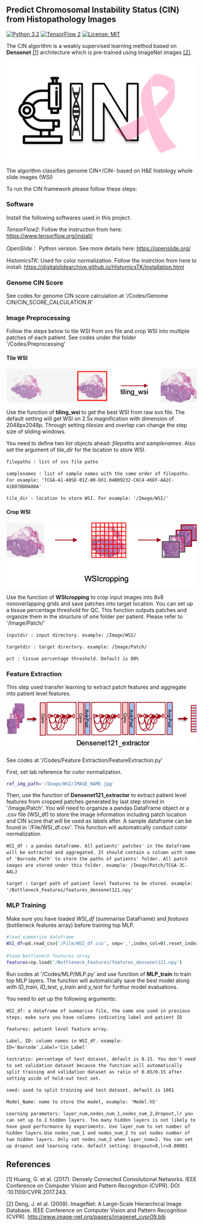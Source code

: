 ## Predict Chromosomal Instability Status (CIN) from Histopathology Images


[![Python 3.2](https://img.shields.io/badge/python-3-blue.svg)](https://www.python.org/downloads/release/python-2715/)
[![TensorFlow 2](https://img.shields.io/badge/TF-2-orange.svg)](https://www.tensorflow.org/install/source)
[![License: MIT](https://img.shields.io/badge/License-MIT-green.svg)](https://opensource.org/licenses/MIT)


The CIN algorithm is a weakly supervised learning method based on **Densenet** [[1]](#1) architecture which is pre-trained using ImageNet images [[2]](#2).

![cin Logo](Image/cinlogo.png)


The algorithm classifies genome CIN+/CIN- based on H&E histology whole slide images (WSI)

To run the CIN framework please follow these steps:

###   **Software** 

Install the following softwares used in this project:

*TensorFlow2*: Follow the instruction from here: https://www.tensorflow.org/install/

*OpenSlide*： Python version. See more details here: https://openslide.org/

*HistomicsTK*: Used for color normalization. Follow the instrction from here to install: https://digitalslidearchive.github.io/HistomicsTK/installation.html

###   **Genome CIN Score** 

See codes for genome CIN score calculation at '/Codes/Genome CIN/CIN_SCORE_CALCULATION.R'

###   **Image Preprocessing**

Follow the steps below to tile WSI from svs file and crop WSI into multiple patches of each patient. See codes under the folder '/Codes/Preprocessing'

#### Tile WSI

![tilewsi](Image/tiling_wsi.png)

Use the function of **tiling_wsi** to get the best WSI from raw svs file. The default setting will get WSI on 2.5x magnification with dimension of 2048px2048p. Through setting *tilesize* and *overlap* can change the step size of sliding windows.

You need to define two *list* objects ahead:  *filepaths* and *samplenames*. Also set the argument of *tile_dir* for the location to store WSI.

`filepaths : list of svs file paths`

`samplenames : list of sample names with the same order of filepaths. For example: 'TCGA-A1-A0SE-01Z-00-DX1.04B09232-C6C4-46EF-AA2C-41D078D0A80A'`

`tile_dir : location to store WSI. For example: '/Image/WSI/'`


#### Crop WSI

![cropwsi](Image/WSIcropping.png)

Use the function of **WSIcropping** to crop input images into 8x8 nonoverlapping grids and save patches into target location. You can set up a tissue percentage threshold for QC. This function outputs patches and organize them in the structure of one folder per patient. Please refer to '/Image/Patch/'

`inputdir : input directory. example: /Image/WSI/`

`targetdir : target directory. example: /Image/Patch/`

`pct : tissue percentage threshold. Default is 80%`


###   **Feature Extraction**

This step used transfer learning to extract patch features and aggregate into patient level features.

![featureextract](Image/feature_extract.png)

See codes at '/Codes/Feature Extraction/FeatureExtraction.py'

First, set lab reference for color normalization. 

```bash
ref_img_path='/Image/WSI/IMAGE_NAME.jpg'
```

Then, use the function of **Densenet121_extractor** to extract patient level features from cropped patches generated by last step stored in '/Image/Patch'. You will need to organize a pandas DataFrame object or a .csv file (WSI_df) to store the image information including patch location and CIN score that will be used as labels after. A sample dataframe can be found in '/File/WSI_df.csv'. This function will automatically conduct color normalization. 

`WSI_df : a pandas dataframe. All patients' patches' in the dataframe will be extracted and aggregated. It should contain a column with name of 'Barcode_Path' to store the paths of patients' folder. All patch images are stored under this folder. example: /Image/Patch/TCGA-3C-AALJ`

`target : target path of patient level features to be stored. example: '/Bottleneck_Features/features_densenet121.npy'`


###   **MLP Training**

Make sure you have loaded *WSI_df* (summarise DataFrame) and *features* (bottleneck features array) before training top MLP.

```bash
#load summarise dataframe
WSI_df=pd.read_csv('/File/WSI_df.csv', sep=',',index_col=0).reset_index(drop=True)

#load bottleneck features array
features=np.load('/Bottleneck_Features/features_densenet121.npy')
```

Run codes at '/Codes/MLP/MLP.py' and use function of **MLP_train** to train top MLP layers. The function will automatically save the best model along with *ID_train*, *ID_test*, *y_train* and *y_test* for furthur model evaluations.

You need to set up the following arguments:

`WSI_df: a dataframe of summarise file, the same one used in previous steps. make sure you have columns indicating label and patient ID`

`features: patient level feature array. `

`Label, ID: column names in WSI_df. example: ID='Barcode',Label='Cin_Label'`

`testratio: percentage of test dataset, default is 0.15. You don't need to set validation dataset because the function will automatically split training and validation dataset as ratio of 0.85/0.15 after setting aside of hold-out test set.`

`seed: used to split training and test dataset. default is 1001`

`Model_Name: name to store the model, example: 'Model.h5'`

`Learning parameters: layer_num,nodes_num_1,nodes_num_2,dropout,lr
you can set up to 2 hidden layers. Too many hidden layers is not likely to have good performance by experiments. Use layer_num to set number of hidden layers.Use nodes_num_1 and nodes_num_2 to set nodes number of two hidden layers. Only set nodes_num_2 when layer_num=2. You can set up dropout and learning rate. default setting: dropout=0,lr=0.00001`


## References
<a id="1">[1]</a> 
Huang, G. et al. (2017). 
Densely Connected Convolutional Networks.
IEEE Conference on Computer Vision and Pattern Recognition (CVPR). 
DOI :10.1109/CVPR.2017.243.

<a id="2">[2]</a> 
Deng, J. et al. (2009).
ImageNet: A Large-Scale Hierarchical Image Database.
IEEE Conference on Computer Vision and Pattern Recognition (CVPR).
http://www.image-net.org/papers/imagenet_cvpr09.bib

